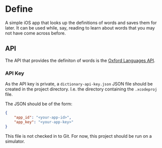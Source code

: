 # Define

A simple iOS app that looks up the definitions of words and saves them for later.
It can be used while, say, reading to learn about words that you may not have come across before.

## API
The API that provides the definiton of words is the [Oxford Languages API](https://developer.oxforddictionaries.com/).

### API Key
As the API key is private, a `dictionary-api-key.json` JSON file should be created in the project directory.
I.e. the directory containing the `.xcodeproj` file.

The JSON should be of the form:
```json
{
    "app_id": "<your-app-id>",
    "app_key": "<your-app-key>"
}
```
This file is not checked in to Git.
For now, this project should be run on a simulator.
